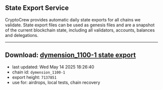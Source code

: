 ## State Export Service
CryptoCrew provides automatic daily state exports for all chains we validate. State export files can be used as genesis files and are a snapshot of the current blockchain state, including all validators, accounts, balances and delegations.

---
**Download: [dymension_1100-1 state export](https://dl-eu2.ccvalidators.com/SERVICE/dymension/dymension_1100-1_export_7137851.json)**
---

- last updated: Wed May 14 2025 18:26:40
- chain id: `dymension_1100-1`
- export height: `7137851`
- use for: airdrops, local tests, chain recovery
